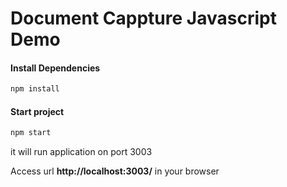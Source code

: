 # Document Cappture Javascript Demo

#### Install Dependencies
```sh
npm install 
```

#### Start project
```sh
npm start
```

it will run application on port 3003

Access url **http://localhost:3003/** in your browser